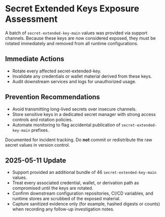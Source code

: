 # Secret Extended Keys Exposure Assessment

A batch of `secret-extended-key-main` values was provided via support channels. Because these keys are now considered exposed, they must be rotated immediately and removed from all runtime configurations.

## Immediate Actions
- Rotate every affected secret-extended-key.
- Invalidate any credentials or wallet material derived from these keys.
- Audit downstream services and logs for unauthorized usage.

## Prevention Recommendations
- Avoid transmitting long-lived secrets over insecure channels.
- Store sensitive keys in a dedicated secret manager with strong access controls and rotation policies.
- Automate monitoring to flag accidental publication of `secret-extended-key-main` prefixes.

Documented for incident tracking. Do **not** commit or redistribute the raw secret values in version control.

## 2025-05-11 Update
- Support provided an additional bundle of 46 `secret-extended-key-main` values.
- Treat every associated credential, wallet, or derivation path as compromised until the keys are rotated.
- Confirm downstream configuration repositories, CI/CD variables, and runtime stores are scrubbed of the exposed material.
- Capture sanitized evidence only (for example, hashed digests or counts) when recording any follow-up investigation notes.
